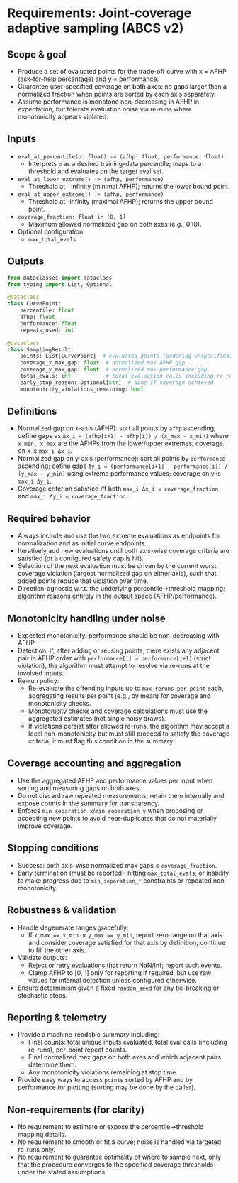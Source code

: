 # Requirements: Joint-coverage adaptive sampling (ABCS v2)

## Scope & goal
- Produce a set of evaluated points for the trade-off curve with x = AFHP (ask-for-help percentage) and y = performance.
- Guarantee user-specified coverage on both axes: no gaps larger than a normalized fraction when points are sorted by each axis separately.
- Assume performance is monotone non-decreasing in AFHP in expectation, but tolerate evaluation noise via re-runs where monotonicity appears violated.

## Inputs
- `eval_at_percentile(p: float) -> (afhp: float, performance: float)`
  - Interprets `p` as a desired training-data percentile; maps to a threshold and evaluates on the target eval set.
- `eval_at_lower_extreme() -> (afhp, performance)`
  - Threshold at +infinity (minimal AFHP); returns the lower bound point.
- `eval_at_upper_extreme() -> (afhp, performance)`
  - Threshold at -infinity (maximal AFHP); returns the upper bound point.
- `coverage_fraction: float in (0, 1]`
  - Maximum allowed normalized gap on both axes (e.g., 0.10).
- Optional configuration:
  - `max_total_evals`

## Outputs

```python
from dataclasses import dataclass
from typing import List, Optional

@dataclass
class CurvePoint:
    percentile: float
    afhp: float
    performance: float
    repeats_used: int

@dataclass
class SamplingResult:
    points: List[CurvePoint]  # evaluated points (ordering unspecified)
    coverage_x_max_gap: float  # normalized max AFHP gap
    coverage_y_max_gap: float  # normalized max performance gap
    total_evals: int           # total evaluation calls including re-runs
    early_stop_reason: Optional[str]  # None if coverage achieved
    monotonicity_violations_remaining: bool
```

## Definitions
- Normalized gap on x-axis (AFHP): sort all points by `afhp` ascending; define gaps as `Δx_i = (afhp[i+1] - afhp[i]) / (x_max - x_min)` where `x_min, x_max` are the AFHPs from the lower/upper extremes; coverage on x is `max_i Δx_i`.
- Normalized gap on y-axis (performance): sort all points by `performance` ascending; define gaps `Δy_i = (performance[i+1] - performance[i]) / (y_max - y_min)` using extreme performance values; coverage on y is `max_i Δy_i`.
- Coverage criterion satisfied iff both `max_i Δx_i ≤ coverage_fraction` and `max_i Δy_i ≤ coverage_fraction`.

## Required behavior
- Always include and use the two extreme evaluations as endpoints for normalization and as initial curve endpoints.
- Iteratively add new evaluations until both axis-wise coverage criteria are satisfied (or a configured safety cap is hit).
- Selection of the next evaluation must be driven by the current worst coverage violation (largest normalized gap on either axis), such that added points reduce that violation over time.
- Direction-agnostic w.r.t. the underlying percentile→threshold mapping; algorithm reasons entirely in the output space (AFHP/performance).

## Monotonicity handling under noise
- Expected monotonicity: performance should be non-decreasing with AFHP.
- Detection: if, after adding or reusing points, there exists any adjacent pair in AFHP order with `performance[i] > performance[i+1]` (strict violation), the algorithm must attempt to resolve via re-runs at the involved inputs.
- Re-run policy:
  - Re-evaluate the offending inputs up to `max_reruns_per_point` each, aggregating results per point (e.g., by mean) for coverage and monotonicity checks.
  - Monotonicity checks and coverage calculations must use the aggregated estimates (not single noisy draws).
  - If violations persist after allowed re-runs, the algorithm may accept a local non-monotonicity but must still proceed to satisfy the coverage criteria; it must flag this condition in the summary.

## Coverage accounting and aggregation
- Use the aggregated AFHP and performance values per input when sorting and measuring gaps on both axes.
- Do not discard raw repeated measurements; retain them internally and expose counts in the summary for transparency.
- Enforce `min_separation_x`/`min_separation_y` when proposing or accepting new points to avoid near-duplicates that do not materially improve coverage.

## Stopping conditions
- Success: both axis-wise normalized max gaps ≤ `coverage_fraction`.
- Early termination (must be reported): hitting `max_total_evals`, or inability to make progress due to `min_separation_*` constraints or repeated non-monotonicity.

## Robustness & validation
- Handle degenerate ranges gracefully:
  - If `x_max == x_min` or `y_max == y_min`, report zero range on that axis and consider coverage satisfied for that axis by definition; continue to fill the other axis.
- Validate outputs:
  - Reject or retry evaluations that return NaN/Inf; report such events.
  - Clamp AFHP to [0, 1] only for reporting if required, but use raw values for internal detection unless configured otherwise.
- Ensure determinism given a fixed `random_seed` for any tie-breaking or stochastic steps.

## Reporting & telemetry
- Provide a machine-readable summary including:
  - Final counts: total unique inputs evaluated, total eval calls (including re-runs), per-point repeat counts.
  - Final normalized max gaps on both axes and which adjacent pairs determine them.
  - Any monotonicity violations remaining at stop time.
- Provide easy ways to access `points` sorted by AFHP and by performance for plotting (sorting may be done by the caller).

## Non-requirements (for clarity)
- No requirement to estimate or expose the percentile→threshold mapping details.
- No requirement to smooth or fit a curve; noise is handled via targeted re-runs only.
- No requirement to guarantee optimality of where to sample next, only that the procedure converges to the specified coverage thresholds under the stated assumptions.
